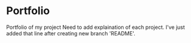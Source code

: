 # Portfolio
Portfolio of my project
Need to add explaination of each project.
I've just added that line after creating new branch 'README'.
